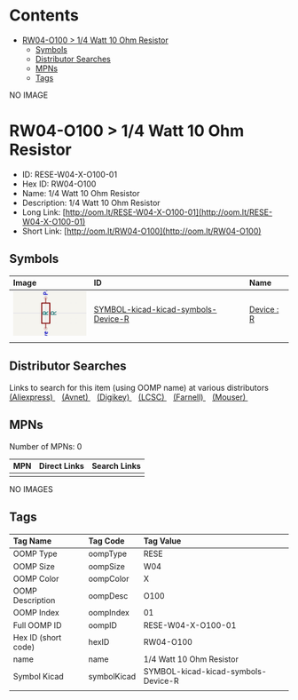 



Contents
========

* [RW04-O100 > 1/4 Watt 10 Ohm Resistor](#rw04-o100--14-watt-10-ohm-resistor)
	* [Symbols](#symbols)
	* [Distributor Searches](#distributor-searches)
	* [MPNs](#mpns)
	* [Tags](#tags)
  
NO IMAGE  
# RW04-O100 > 1/4 Watt 10 Ohm Resistor

- ID: RESE-W04-X-O100-01
- Hex ID: RW04-O100
- Name: 1/4 Watt 10 Ohm Resistor
- Description: 1/4 Watt 10 Ohm Resistor
- Long Link: [http://oom.lt/RESE-W04-X-O100-01](http://oom.lt/RESE-W04-X-O100-01)
- Short Link: [http://oom.lt/RW04-O100](http://oom.lt/RW04-O100)

## Symbols
  

|Image|ID|Name|
| :--- | :--- | :--- |
|[![](https://raw.githubusercontent.com/oomlout/oomlout_OOMP_eda_V2/main/SYMBOL/kicad/kicad-symbols/Device/R/image_140.png)](https://github.com/oomlout/oomlout_OOMP_eda_V2/tree/main/SYMBOL/kicad/kicad-symbols/Device/R/)|[SYMBOL-kicad-kicad-symbols-Device-R](https://github.com/oomlout/oomlout_OOMP_eda_V2/tree/main/SYMBOL/kicad/kicad-symbols/Device/R/)|[Device : R](https://github.com/oomlout/oomlout_OOMP_eda_V2/tree/main/SYMBOL/kicad/kicad-symbols/Device/R/)|
||||

## Distributor Searches
  
Links to search for this item (using OOMP name) at various distributors  
[(Aliexpress) ](https://www.aliexpress.com/wholesale?SearchText=11171/4+Watt+10+Ohm+Resistor)&nbsp;&nbsp;&nbsp;[(Avnet) ](https://www.avnet.com/shop/us/search/1/4+Watt+10+Ohm+Resistor)&nbsp;&nbsp;&nbsp;[(Digikey) ](https://www.digikey.co.uk/en/products/result?s=1/4+Watt+10+Ohm+Resistor)&nbsp;&nbsp;&nbsp;[(LCSC) ](https://www.lcsc.com/search?q=1/4+Watt+10+Ohm+Resistor)&nbsp;&nbsp;&nbsp;[(Farnell) ](https://uk.farnell.com/search?st=1/4+Watt+10+Ohm+Resistor)&nbsp;&nbsp;&nbsp;[(Mouser) ](https://www.mouser.com/c/?q=1/4+Watt+10+Ohm+Resistor)&nbsp;&nbsp;&nbsp;
## MPNs
  
Number of MPNs: 0  

|MPN|Direct Links|Search Links|
| :--- | :--- | :--- |
||||
  
NO IMAGES  
## Tags
  

|Tag Name|Tag Code|Tag Value|
| :--- | :--- | :--- |
|OOMP Type|oompType|RESE|
|OOMP Size|oompSize|W04|
|OOMP Color|oompColor|X|
|OOMP Description|oompDesc|O100|
|OOMP Index|oompIndex|01|
|Full OOMP ID|oompID|RESE-W04-X-O100-01|
|Hex ID (short code)|hexID|RW04-O100|
|name|name|1/4 Watt 10 Ohm Resistor|
|Symbol Kicad|symbolKicad|SYMBOL-kicad-kicad-symbols-Device-R|
||||
